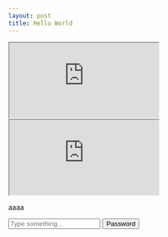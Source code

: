 ```yaml
---
layout: post
title: Hello World
---
```



<iframe class="resp-iframe" src="https://docs.google.com/spreadsheets/d/e/2PACX-1vTwgxUqENNfQZQj4vrUmVf_odg8HwGUiPX5LRfF3ERtOk4qiXyeki3A-mifrvUaaTYxNiHWcmBGVuPr/pubhtml?widget=true&amp;headers=false"></iframe>



<iframe id="hidden-iframe" class="resp-iframe"
        src="https://docs.google.com/spreadsheets/d/e/2PACX-1vTwgxUqENNfQZQj4vrUmVf_odg8HwGUiPX5LRfF3ERtOk4qiXyeki3A-mifrvUaaTYxNiHWcmBGVuPr/pubhtml?widget=true&amp;headers=false">
</iframe>


aaaa

<input type="text" placeholder="Type something..." id="myInput">
<button type="button" onclick="getInputValue();">Password</button>

<script>
    document.getElementById("hidden-iframe").setAttribute("hidden", "");

    function getInputValue() {
        // Selecting the input element and get its value
        var inputVal = document.getElementById("myInput").value;
        // Displaying the value
        if (Md5(inputVal) === "81d95db337a18c65384d35ba7ea2efda") {
            document.getElementById("hidden-iframe").removeAttribute("hidden");
        } else {
            document.getElementById("hidden-iframe").setAttribute("hidden", "");
           
        }
    }
</script>
